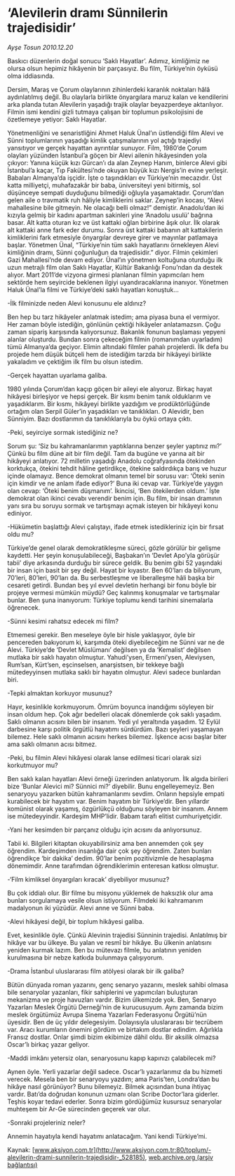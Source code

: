 # ‘Alevilerin dramı Sünnilerin trajedisidir’

*Ayşe Tosun 2010.12.20*

<div class="pNewsDetailMainContent ctx_content" itemprop="articleBody">
 <p>
  Baskıcı düzenlerin doğal sonucu ‘Saklı Hayatlar’. Adımız, kimliğimiz ne olursa olsun hepimiz hikâyenin bir parçasıyız. Bu film, Türkiye’nin öyküsü olma iddiasında.
 </p>
 <p>
  <p class="MsoNormal">
   Dersim, Maraş ve Çorum olaylarının zihinlerdeki karanlık noktaları hâlâ aydınlatılmış değil. Bu olaylarla birlikte önyargılara maruz kalan ve kendilerini arka planda tutan Alevilerin yaşadığı trajik olaylar
   <span>
   </span>
   beyazperdeye aktarılıyor. Filmin ismi kendini gizli tutmaya çalışan bir toplumun psikolojisini de özetlemeye yetiyor: Saklı Hayatlar.
  </p>
  <p class="MsoNormal">
   Yönetmenliğini ve senaristliğini Ahmet Haluk Ünal’ın üstlendiği film Alevi ve Sünni toplumlarının yaşadığı kimlik çatışmalarının yol açtığı trajediyi yansıtıyor ve gerçek hayattan ayrıntılar sunuyor. Film, 1980’de Çorum olayları yüzünden İstanbul’a göçen bir Alevi ailenin hikâyesinden yola çıkıyor: Yanına küçük kızı Gürcan’ı da alan Zeynep Hanım, binlerce Alevi gibi İstanbul’a kaçar, Tıp Fakültesi’nde okuyan büyük kızı Nergis’in evine yerleşir. Babaları Almanya’da işçidir. İşte o taşındıkları ev Türkiye’nin mecazıdır. Üst katta milliyetçi, muhafazakâr bir baba, üniversiteyi yeni bitirmiş, sol düşünceye sempati duyduğunu bilmediği oğluyla yaşamaktadır. Çorum’dan gelen aile o travmatik ruh hâliyle kimliklerini saklar. Zeynep’in kocası, “Alevi mahallesine bile gitmeyin. Ne olacağı belli olmaz!” demiştir. Anadolu’dan iki kızıyla gelmiş bir kadını apartman sakinleri yine ‘Anadolu usulü’ bağrına basar. Alt katta oturan kız ve üst kattaki oğlan birbirine âşık olur. İlk olarak alt kattaki anne fark eder durumu. Sonra üst kattaki babanın alt kattakilerin kimliklerini fark etmesiyle önyargılar devreye girer ve mayınlar patlamaya başlar. Yönetmen Ünal, “Türkiye’nin tüm saklı hayatlarını örnekleyen Alevi kimliğinin dramı, Sünni çoğunluğun da trajedisidir.” diyor. Filmin çekimleri Gazi Mahallesi’nde devam ediyor. Ünal’ın yönetmen koltuğuna oturduğu ilk uzun metrajlı film olan Saklı Hayatlar, Kültür Bakanlığı Fonu’ndan da destek alıyor. Mart 2011’de vizyona girmesi planlanan filmin yapımcıları hem sektörde hem seyircide beklenen ilgiyi uyandıracaklarına inanıyor. Yönetmen Haluk Ünal’la filmi ve Türkiye’deki saklı hayatları konuştuk…
  </p>
  <p class="MsoNormal">
   -İlk filminizde neden Alevi konusunu ele aldınız?
  </p>
  <p class="MsoNormal">
   Ben hep bu tarz hikâyeler anlatmak istedim; ama piyasa buna el vermiyor. Her zaman böyle istediğin, gönlünün çektiği hikâyeler anlatamazsın. Çoğu zaman sipariş karşısında kalıyorsunuz. Bakanlık fonunun başlaması yepyeni alanlar oluşturdu. Bundan sonra çekeceğim filmin (romanımdan uyarladım) tümü Almanya’da geçiyor. Elimin altındaki filmler pahalı projelerdi. İlk defa bu projede hem düşük bütçeli hem de istediğim tarzda bir hikâyeyi birlikte yakaladım ve çektiğim ilk film bu olsun istedim.
   <span>
   </span>
  </p>
  <p class="MsoNormal">
   -Gerçek hayattan uyarlama galiba.
  </p>
  <p class="MsoNormal">
   1980 yılında Çorum’dan kaçıp göçen bir aileyi ele alıyoruz. Birkaç hayat hikâyesi birleşiyor ve hepsi gerçek. Bir kısmı benim tanık olduklarım ve yaşadıklarım. Bir kısmı, hikâyeyi birlikte yazdığım ve prodüktörlüğünde ortağım olan Serpil Güler’in yaşadıkları ve tanıklıkları. O Alevidir, ben Sünniyim. Bazı dostlarımın da tanıklıklarıyla bu öykü ortaya çıktı.
  </p>
  <p class="MsoNormal">
   -Peki, seyirciye sormak istediğiniz ne?
  </p>
  <p class="MsoNormal">
   Sorum şu: ‘Siz bu kahramanlarımın yaptıklarına benzer şeyler yaptınız mı?’ Çünkü bu film düne ait bir film değil. Tam da bugüne ve yarına ait bir hikâyeyi anlatıyor. 72 milletin yaşadığı Anadolu coğrafyasında ötekinden korktukça, ötekini tehdit hâline getirdikçe, ötekine saldırdıkça barış ve huzur içinde olamayız. Bence demokrat olmanın temel bir sorusu var: ‘Öteki senin için kimdir ve ne anlam ifade ediyor?’ Buna iki cevap var. Türkiye’de yaygın olan cevap: ‘Öteki benim düşmanım’. İkincisi, ‘Ben ötekilerden oldum.’ İşte demokrat olan ikinci cevabı verendir benim için. Bu film, bir insan dramının yanı sıra bu soruyu sormak ve tartışmayı açmak isteyen bir hikâyeyi konu ediniyor.
  </p>
  <p class="MsoNormal">
   -Hükümetin başlattığı Alevi çalıştayı, ifade etmek istedikleriniz için bir fırsat oldu mu?
  </p>
  <p class="MsoNormal">
   Türkiye’de genel olarak demokratikleşme süreci, gözle görülür bir gelişme kaydetti. Her şeyin konuşulabileceği, Başbakan’ın ‘Devlet Apo’yla görüşür tabii’ diye arkasında durduğu bir sürece geldik. Bu benim gibi 52 yaşındaki bir insan için basit bir şey değil. Hayat bir kıyastır. Ben 60’ları da biliyorum, 70’leri, 80’leri, 90’ları da. Bu serbestleşme ve liberalleşme hâli başka bir cesareti getirdi. Bundan beş yıl evvel devletin herhangi bir fonu böyle bir projeye vermesi mümkün müydü? Geç kalınmış konuşmalar ve tartışmalar bunlar. Ben şuna inanıyorum: Türkiye toplumu kendi tarihini sinemalarla öğrenecek.
  </p>
  <p class="MsoNormal">
   -Sünni kesimi rahatsız edecek mi film?
  </p>
  <p class="MsoNormal">
   Etmemesi gerekir. Ben meseleye öyle bir hisle yaklaşıyor, öyle bir pencereden bakıyorum ki, karşımda öteki diyebileceğim ne Sünni var ne de Alevi. Türkiye’de ‘Devlet Müslümanı’ değilsen ya da ‘Kemalist’ değilsen mutlaka bir saklı hayatın olmuştur. Yahudi’ysen, Ermeni’ysen, Aleviysen, Rum’san, Kürt’sen, eşcinselsen, anarşistsen, bir tekkeye bağlı mütedeyyinsen mutlaka saklı bir hayatın olmuştur. Alevi sadece bunlardan biri.
  </p>
  <p class="MsoNormal">
   -Tepki almaktan korkuyor musunuz?
  </p>
  <p class="MsoNormal">
   Hayır, kesinlikle korkmuyorum. Ömrüm boyunca inandığımı söyleyen bir insan oldum hep. Çok ağır bedelleri olacak dönemlerde çok saklı yaşadım. Saklı olmanın acısını bilen bir insanım. Yedi yıl yeraltında yaşadım. 12 Eylül darbesine karşı politik örgütlü hayatımı sürdürdüm. Bazı şeyleri yaşamayan bilemez. Hele saklı olmanın acısını herkes bilemez. İşkence acısı başlar biter ama saklı olmanın acısı bitmez.
  </p>
  <p class="MsoNormal">
   -Peki, bu filmin Alevi hikâyesi olarak lanse edilmesi ticari olarak sizi korkutmuyor mu?
  </p>
  <p class="MsoNormal">
   Ben saklı kalan hayatları Alevi örneği üzerinden anlatıyorum. İlk algıda birileri bize ‘Bunlar Alevici mi? Sünnici mi?’ diyebilir. Bunu engelleyemeyiz. Ben senaryoyu yazarken bütün kahramanlarımı sevdim. Onların hepsiyle empati kurabilecek bir hayatım var. Benim hayatım bir Türkiye’dir. Ben yıllardır komünist olarak yaşamış, özgürlükçü olduğunu söyleyen bir insanım. Annem ise mütedeyyindir. Kardeşim MHP’lidir. Babam tarafı elitist cumhuriyetçidir.
  </p>
  <p class="MsoNormal">
   -Yani her kesimden bir parçanız olduğu için acısını da anlıyorsunuz.
  </p>
  <p class="MsoNormal">
   Tabii ki. Bilgileri kitaptan okuyabilirsiniz ama ben annemden çok şey öğrendim. Kardeşimden insanlığa dair çok şey öğrendim. Zaten bunları öğrendikçe ‘bir dakika’ dedim. 90’lar benim pozitivizmle de hesaplaşma dönemimdir. Anne tarafımdan öğrendiklerimin enteresan katkısı olmuştur.
  </p>
  <p class="MsoNormal">
   -‘Film kimliksel önyargıları kıracak’ diyebiliyor musunuz?
  </p>
  <p class="MsoNormal">
   Bu çok iddialı olur. Bir filme bu misyonu yüklemek de haksızlık olur ama bunları sorgulamaya vesile olsun istiyorum. Filmdeki iki kahramanım madalyonun iki yüzüdür. Alevi anne ve Sünni baba.
  </p>
  <p class="MsoNormal">
   -Alevi hikâyesi değil, bir toplum hikâyesi galiba.
  </p>
  <p class="MsoNormal">
   Evet, kesinlikle öyle. Çünkü Alevinin trajedisi Sünninin trajedisi. Anlatılmış bir hikâye var bu ülkeye. Bu yalan ve resmî bir hikâye. Bu ülkenin anlatısını yeniden kurmak lazım. Ben bu mütevazı filmle, bu anlatının yeniden kurulmasına bir nebze katkıda bulunmaya çalışıyorum.
  </p>
  <p class="MsoNormal">
   -Drama İstanbul uluslararası film atölyesi olarak bir ilk galiba?
  </p>
  <p class="MsoNormal">
   Bütün dünyada roman yazarını, genç senaryo yazarını, meslek sahibi olmasa bile senaryolar yazanları, fikir sahiplerini ve yapımcıları buluşturan mekanizma ve proje havuzları vardır. Bizim ülkemizde yok. Ben, Senaryo Yazarları Meslek Örgütü Derneği’nin de kurucusuyum. Aynı zamanda bizim meslek örgütümüz Avrupa Sinema Yazarları Federasyonu Örgütü’nün üyesidir. Ben de üç yıldır delegesiyim. Dolayısıyla uluslararası bir tecrübem var. Aracı kurumların önemini gördüm ve birtakım dostlar edindim. Ağırlıkla Fransız dostlar. Onlar şimdi bizim ekibimize dâhil oldu. Bir aksilik olmazsa Oscar’lı birkaç yazar geliyor.
  </p>
  <p class="MsoNormal">
   -Maddi imkânı yetersiz olan, senaryosunu kapıp kapınızı çalabilecek mi?
  </p>
  <p class="MsoNormal">
   Aynen öyle. Yerli yazarlar değil sadece. Oscar’lı yazarlarımız da bu hizmeti verecek. Mesela ben bir senaryoyu yazdım; ama Paris’ten, Londra’dan bu hikâye nasıl görünüyor? Bunu bilemeyiz. Bilmek açısından buna ihtiyaç vardır. Batı’da doğrudan konunun uzmanı olan Scribe Doctor’lara giderler. Teşhis koyar tedavi ederler. Sonra bizim gördüğümüz kusursuz senaryolar muhteşem bir Ar-Ge sürecinden geçerek var olur.
  </p>
  <p class="MsoNormal">
   -Sonraki projeleriniz neler?
  </p>
  <p class="MsoNormal">
   Annemin hayatıyla kendi hayatımı anlatacağım. Yani kendi Türkiye’mi.
  </p>
  <p class="MsoNormal">
  </p>
 </p>
</div>


Kaynak: [www.aksiyon.com.tr](http://www.aksiyon.com.tr:80/toplum/-alevilerin-drami-sunnilerin-trajedisidir-_528185), [web.archive.org (arşiv bağlantısı)](http://web.archive.org/web/20151022074457/http://www.aksiyon.com.tr:80/toplum/-alevilerin-drami-sunnilerin-trajedisidir-_528185)
